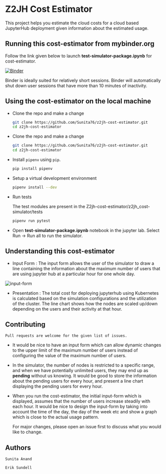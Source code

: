 # Z2JH Cost Estimator
This project helps you estimate the cloud costs for a cloud based JupyterHub deployment given information about the estimated usage.

## Running this cost-estimator from mybinder.org

Follow the link given below to launch **test-simulator-package.ipynb** for cost-estimator.

[![Binder](https://mybinder.org/badge_logo.svg)](https://mybinder.org/v2/gh/Sunita76/z2jh-cost-estimator/master?urlpath=%2Flab%2Ftree%2Ftest_simulator_package.ipynb)

Binder is ideally suited for relatively short sessions. Binder will automatically shut down user sessions that have more than 10 minutes of inactivity.

## Using the cost-estimator on the local machine
 
- Clone the repo and make a change

    ```sh
    git clone https://github.com/Sunita76/z2jh-cost-estimator.git
    cd z2jh-cost-estimator
    ```

- Clone the repo and make a change

    ```sh
    git clone https://github.com/Sunita76/z2jh-cost-estimator.git
    cd z2jh-cost-estimator
    ```

- Install `pipenv` using `pip`.

    ```sh
    pip install pipenv
    ```

- Setup a virtual development environment

    ```sh
    pipenv install --dev
    ```

- Run tests

  The test modules are present in the Z2jh-cost-estimator/z2jh_cost-simulator/tests

    ```sh
    pipenv run pytest
    ```
- Open **test-simulator-package.ipynb** notebook in the jupyter lab.
  Select Run -> Run all to run the simulator.
 

    

## Understanding this cost-estimator

- Input Form :
  The input form allows the user of the simulator to draw a line containing the information about the maximum number of users that are using jupyter hub at a particular hour for one whole day.

![input-form](https://user-images.githubusercontent.com/47885949/60509794-1d488a00-9cce-11e9-9ade-f0a9ea53c3ac.png)

- Presentation :
  The total cost for deploying jupyterhub using Kubernetes is calculated based on the simulation configurations and the utilization of the cluster.
  The line chart shows how the nodes are scaled up/down depending on the users and their activity at that hour.
 

## Contributing
    Pull requests are welcome for the given list of issues. 

  - It would be nice to have an input form which can allow dynamic changes to the upper limit of the maximum number of users instead of configuring the value of the maximum number of users.
    
  - In the simulator, the number of nodes is restricted to a specific range, and when we have potentially unlimited users, they may end up as **pending** without us knowing. It would be good to store the information about the pending users for every hour, and present a line chart displaying the pending users for every hour.
   
  - When you run the cost-estimator, the initial input-form which is displayed, assumes that the number of users increase steadily with each hour. It would be nice to design the input-form by taking into account the time of the day, the day of the week etc and show a graph which is close to the actual usage pattern.
  
    For major changes, please open an issue first to discuss what you would like to change. 

## Authors
    Sunita Anand
    
    Erik Sundell

   


